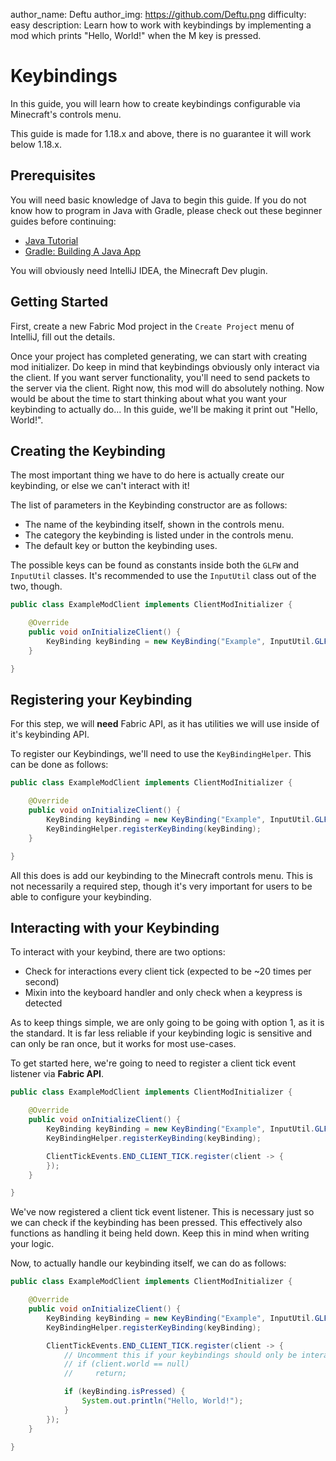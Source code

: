 author_name: Deftu
author_img: https://github.com/Deftu.png
difficulty: easy
description: Learn how to work with keybindings by implementing a mod which prints "Hello, World!" when the M key is pressed.

# Keybindings

In this guide, you will learn how to create keybindings configurable via Minecraft's controls menu.

This guide is made for 1.18.x and above, there is no guarantee it will work below 1.18.x.

## Prerequisites

You will need basic knowledge of Java to begin this guide. If you do not know how to program in Java with Gradle, please check out these beginner guides before continuing:

- [Java Tutorial](https://www.w3schools.com/java/)
- [Gradle: Building A Java App](https://www.baeldung.com/gradle-building-a-java-app)

You will obviously need IntelliJ IDEA, the Minecraft Dev plugin.

## Getting Started

First, create a new Fabric Mod project in the `Create Project` menu of IntelliJ, fill out the details.

Once your project has completed generating, we can start with creating mod initializer. Do keep in mind that keybindings obviously only interact via the client. If you want server functionality, you'll need to send packets to the server via the client. Right now, this mod will do absolutely nothing. Now would be about the time to start thinking about what you want your keybinding to actually do... In this guide, we'll be making it print out "Hello, World!".

## Creating the Keybinding

The most important thing we have to do here is actually create our keybinding, or else we can't interact with it!

The list of parameters in the Keybinding constructor are as follows:

- The name of the keybinding itself, shown in the controls menu.
- The category the keybinding is listed under in the controls menu.
- The default key or button the keybinding uses.

The possible keys can be found as constants inside both the `GLFW` and `InputUtil` classes. It's recommended to use the `InputUtil` class out of the two, though.

```java
public class ExampleModClient implements ClientModInitializer {

    @Override
    public void onInitializeClient() {
        KeyBinding keyBinding = new KeyBinding("Example", InputUtil.GLFW_KEY_M, "Example Mod");
    }

}
```

## Registering your Keybinding

For this step, we will **need** Fabric API, as it has utilities we will use inside of it's keybinding API.

To register our Keybindings, we'll need to use the `KeyBindingHelper`. This can be done as follows:

```java
public class ExampleModClient implements ClientModInitializer {

    @Override
    public void onInitializeClient() {
        KeyBinding keyBinding = new KeyBinding("Example", InputUtil.GLFW_KEY_M, "Example Mod");
        KeyBindingHelper.registerKeyBinding(keyBinding);
    }

}
```

All this does is add our keybinding to the Minecraft controls menu. This is not necessarily a required step, though it's very important for users to be able to configure your keybinding.

## Interacting with your Keybinding

To interact with your keybind, there are two options:

- Check for interactions every client tick (expected to be ~20 times per second)
- Mixin into the keyboard handler and only check when a keypress is detected

As to keep things simple, we are only going to be going with option 1, as it is the standard. It is far less reliable if your keybinding logic is sensitive and can only be ran once, but it works for most use-cases.

To get started here, we're going to need to register a client tick event listener via **Fabric API**.

```java
public class ExampleModClient implements ClientModInitializer {

    @Override
    public void onInitializeClient() {
        KeyBinding keyBinding = new KeyBinding("Example", InputUtil.GLFW_KEY_M, "Example Mod");
        KeyBindingHelper.registerKeyBinding(keyBinding);

        ClientTickEvents.END_CLIENT_TICK.register(client -> {
        });
    }

}
```

We've now registered a client tick event listener. This is necessary just so we can check if the keybinding has been pressed. This effectively also functions as handling it being held down. Keep this in mind when writing your logic.

Now, to actually handle our keybinding itself, we can do as follows:

```java
public class ExampleModClient implements ClientModInitializer {

    @Override
    public void onInitializeClient() {
        KeyBinding keyBinding = new KeyBinding("Example", InputUtil.GLFW_KEY_M, "Example Mod");
        KeyBindingHelper.registerKeyBinding(keyBinding);

        ClientTickEvents.END_CLIENT_TICK.register(client -> {
            // Uncomment this if your keybindings should only be interacted with within a world.
            // if (client.world == null)
            //     return;

            if (keyBinding.isPressed) {
                System.out.println("Hello, World!");
            }
        });
    }

}
```
